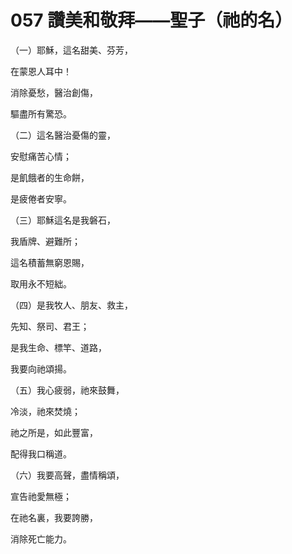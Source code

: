 # 057 讚美和敬拜——聖子（祂的名）

（一）耶穌，這名甜美、芬芳，

在蒙恩人耳中！

消除憂愁，醫治創傷，

驅盡所有驚恐。

（二）這名醫治憂傷的靈，

安慰痛苦心情；

是飢餓者的生命餅，

是疲倦者安寧。

（三）耶穌這名是我磐石，

我盾牌、避難所；

這名積蓄無窮恩賜，

取用永不短絀。

（四）是我牧人、朋友、救主，

先知、祭司、君王；

是我生命、標竿、道路，

我要向祂頌揚。

（五）我心疲弱，祂來鼓舞，

冷淡，祂來焚燒；

祂之所是，如此豐富，

配得我口稱道。

（六）我要高聲，盡情稱頌，

宣告祂愛無極；

在祂名裏，我要誇勝，

消除死亡能力。

